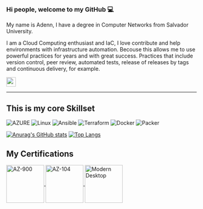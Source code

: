 ### Hi people, welcome to my GitHub 💻 
<!--![Banner_Cover](https://user-images.githubusercontent.com/34435675/109233554-d9f73500-77a8-11eb-8fa4-e2ddad072f82.jpg)-->

My name is Adenn, I have a degree in Computer Networks from Salvador University.

I am a Cloud Computing enthusiast and IaC, I love contribute and help environments with infrastructure automation. Becouse this allows me to use powerful practices for years and with great success. Practices that include version control, peer review, automated tests, release of releases by tags and continuous delivery, for example.

<a href="https://www.linkedin.com/in/adenntumba/"><img src="https://img.shields.io/badge/linkedin-%230077B5.svg?&style=for-the-badge&logo=linkedin&logoColor=white" height=25></a> 

___

## This is my core Skillset
![AZURE](https://img.shields.io/badge/-Microsoft%20Azure-2C6CFB?logo=MicrosoftAzure&logoColor=white) ![Linux](https://img.shields.io/badge/Linux-FCC624?logo=linux&logoColor=black) <!--![Kubernetes](https://img.shields.io/badge/-Kubernetes-326CE5?&logo=kubernetes&logoColor=FFFFFF)--> ![Ansible](https://img.shields.io/badge/-Ansible-EE0000?&logo=ansible&logoColor=FFFFFF) ![Terraform](https://img.shields.io/badge/-Terraform-623CE4?&logo=terraform&logoColor=FFFFF) ![Docker](https://img.shields.io/badge/-Docker-2496ED?&logo=docker&logoColor=FFFFFF) ![Packer](https://img.shields.io/badge/-Packer-FFAE1A?&logo=packer&logoColor=FFFFFF) <!-- ![Amazon AWS](https://img.shields.io/badge/Amazon%20AWS-232F3E?style=flat-square&logo=amazon-aws) ![GitLab](https://img.shields.io/badge/-GitLab-FCA121?style=flat-square&logo=gitlab) ![ElasticSearch](https://img.shields.io/badge/-ElasticSearch-005571?style=flat-square&logo=elasticsearch) ![Python](https://img.shields.io/badge/-Python-black?style=flat-square&logo=Python) -->

[![Anurag's GitHub stats](https://github-readme-stats.vercel.app/api?username=adenntumba&show_icons=true)](https://github.com/anuraghazra/github-readme-stats)
[![Top Langs](https://github-readme-stats.vercel.app/api/top-langs/?username=adenntumba&layout=compact)](https://github.com/anuraghazra/github-readme-stats)

## My Certifications
<div style="display: inline_block">
<a href = "https://www.credly.com/earner/earned/badge/8851b022-c0e6-463d-8bf5-62f206cbbd11" target="_blank">		
  <img align="center" alt="AZ-900" height="100" width="100" src="https://images.youracclaim.com/size/340x340/images/6a254dad-77e5-4e71-8049-94e5c7a15981/azure-fundamentals-600x600.png">
	</a>
<a href = "https://www.credly.com/badges/1de7bed2-b749-46c5-a182-e7d02935ef96" target="_blank">		
  <img align="center" alt="AZ-104" height="100" width="100" src="https://www.green.com.br/site/wp-content/uploads/2019/07/5.png">
	</a>
<a href = "https://www.credly.com/earner/earned/badge/9015ba55-9192-4bc5-87ab-435e917ed47e" target="_blank">		
  <img align="center" alt="Modern Desktop" height="100" width="100" src="https://images.credly.com/images/dbc3530b-af8c-4fa1-8d9c-cdfbd9edf462/microsoft365-modern-desktop-administrator-associate-600x600.png">
	</a>
</div>

<!--
**AdennTumba/adenntumba** is a ✨ _special_ ✨ repository because its `README.md` (this file) appears on your GitHub profile.

Here are some ideas to get you started:

- 🔭 I’m currently working on ...
- 🌱 I’m currently learning ...
- 👯 I’m looking to collaborate on ...
- 🤔 I’m looking for help with ...
- 💬 Ask me about ...
- 📫 How to reach me: ...
- 😄 Pronouns: ...
- ⚡ Fun fact: ...
-->
